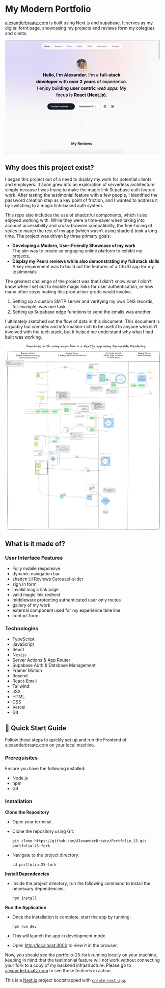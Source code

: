 # My Modern Portfolio

<a href="https://alexanderbraatz.com" target="_blank">alexanderbraatz.com</a> is built using Next.js and supabase. It serves as my digital fornt page, showcasing my projects and reviews form my colegues and clents.

![app preview](./public/portfolio-landing-screenshot.png)

## Why does this project exist?

I began this project out of a need to display my work for potential clients and employers. It soon grew into an exploration of serverless architecture simply because I was trying to make the magic link Supabase auth feature work. After testing the testimonial feature with a few people, I identified the password creation step as a key point of friction, and I wanted to address it by switching to a magic link–based auth system.

This repo also includes the use of shadcn/ui components, which I also enjoyed working with. While they were a time-saver when taking into account accessibility and cross-browser compatibility, the fine-tuning of styles to match the rest of my app (which wasn’t using shadcn) took a long time.
The project was driven by three primary goals:

- **Developing a Modern, User-Friendly Showcase of my work** <br/>The aim was to create an engaging online platform to exhibit my projects.
- **Display my Peers reviews while also demonstrating my full stack skills** <br/>A key requirement was to build out the features of a CRUD app for my testimonials

The greatest challenge of the project was that I didn’t know what I didn’t know when I set out to enable magic links for user authentication, or how many other steps making this production-grade would involve.

1.  Setting up a custom SMTP server and verifying my own DNS records, for example, was one task.
2.  Setting up Supabase edge functions to send the emails was another.

I ultimately sketched out the flow of data in this document. This document is arguably too complex and information-rich to be useful to anyone who isn’t involved with the tech stack, but it helped me understand why what I had built was working.

![Magic Link Auth flow ](./public/excalidraw-diagram.png)

## What is it made of?

### User Interface Features

- Fully mobile responsive
- dynamic navigation bar
- shadcn UI Reviews Carousel-slider
- sign In form
- invalid magic link page
- valid magic link redirect
- middleware protecting authenticated user only routes
- gallery of my work
- external component used for my experience time line
- contact form

### Technologies

- TypeScript
- JavaScript
- React
- Next.js
- Server Actions & App Router
- Supabase Auth & Database Management
- Framer Motion
- Resend
- React-Email
- Tailwind
- JSX
- HTML
- CSS
- Vercel
- Git

## 🚀 Quick Start Guide

Follow these steps to quickly set up and run the Frontend of alexanderbraatz.com on your local machine.

### Prerequisites

Ensure you have the following installed:

- Node.js
- npm
- Git

### Installation

**Clone the Repository**

- Open your terminal.
- Clone the repository using Git:

  ```
  git clone https://github.com/AlexanderBraatz/Portfolio_25.git portfolio-25-fork
  ```

- Navigate to the project directory:

  ```
  cd portfolio-25-fork
  ```

**Install Dependencies**

- Inside the project directory, run the following command to install the necessary dependencies:

  ```
  npm install
  ```

**Run the Application**

- Once the installation is complete, start the app by running:

  ```
  npm run dev
  ```

- This will launch the app in development mode.
- Open [http://localhost:3000](http://localhost:3000) to view it in the browser.

Now, you should see the portfolio-25-fork running locally on your machine, keeping in mind that the testimonial feature will not work without connecting your fork to a copy of my backend infrastructure. Please go to <a href="https://alexanderbraatz.com" target="_blank">alexanderbraatz.com</a> to see those features in action.

This is a [Next.js](https://nextjs.org/) project bootstrapped with [`create-next-app`](https://github.com/vercel/next.js/tree/canary/packages/create-next-app).
